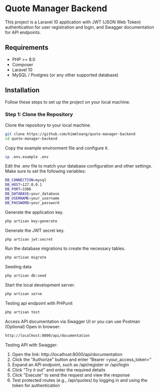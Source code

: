 # Quote Manager Backend

This project is a Laravel 10 application with JWT (JSON Web Token) authentication for user registration and login, and Swagger documentation for API endpoints.

## Requirements

-   PHP >= 8.0
-   Composer
-   Laravel 10
-   MySQL / Postgres (or any other supported database)

## Installation

Follow these steps to set up the project on your local machine.


### Step 1: Clone the Repository

Clone the repository to your local machine.


```bash
git clone https://github.com/kimmleang/quote-manager-backend
cd quote-manager-backend
```

Copy the example environment file and configure it.
```bash 
cp .env.example .env
```

Edit the .env file to match your database configuration and other settings. Make sure to set the following variables:

```bash
DB_CONNECTION=mysql
DB_HOST=127.0.0.1
DB_PORT=3306
DB_DATABASE=your_database
DB_USERNAME=your_username
DB_PASSWORD=your_password
```
Generate the application key.

```bash
php artisan key:generate
```

Generate the JWT secret key.

```bash
php artisan jwt:secret
```

Run the database migrations to create the necessary tables.

```bash
php artisan migrate
```

Seeding data

```bash
php artisan db:seed
```

Start the local development server.

```bash
php artisan serve
```

Testing api endpoint with PHPunit

```bash
php artisan test
```

Access API documentation via Swagger UI or you can use Postman (Optional)
Open in browser: 

```bash
http://localhost:8000/api/documentation
```

Testing API with Swagger:
1. Open the link: http://localhost:8000/api/documentation
2. Click the "Authorize" button and enter "Bearer <your_access_token>"
3. Expand an API endpoint, such as /api/register or /api/login
4. Click "Try it out" and enter the required details
5. Click "Execute" to send the request and view the response
6. Test protected routes (e.g., /api/quotes) by logging in and using the token for authentication
